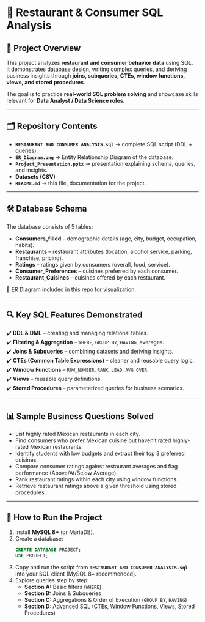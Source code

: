 # 🍴 Restaurant & Consumer SQL Analysis

## 📌 Project Overview
This project analyzes **restaurant and consumer behavior data** using SQL.  
It demonstrates database design, writing complex queries, and deriving business insights through **joins, subqueries, CTEs, window functions, views, and stored procedures**.  

The goal is to practice **real-world SQL problem solving** and showcase skills relevant for **Data Analyst / Data Science roles**.

---

## 🗂 Repository Contents
- **`RESTAURANT AND CONSUMER ANALYSIS.sql`** → complete SQL script (DDL + queries).  
- **`ER_Diagram.png`** → Entity Relationship Diagram of the database.  
- **`Project_Presentation.pptx`** → presentation explaining schema, queries, and insights.  
- **Datasets (CSV)**  
- **`README.md`** → this file, documentation for the project.  

---

## 🛠 Database Schema
The database consists of 5 tables:

- **Consumers_filled** – demographic details (age, city, budget, occupation, habits).  
- **Restaurants** – restaurant attributes (location, alcohol service, parking, franchise, pricing).  
- **Ratings** – ratings given by consumers (overall, food, service).  
- **Consumer_Preferences** – cuisines preferred by each consumer.  
- **Restaurant_Cuisines** – cuisines offered by each restaurant.  

📌 ER Diagram included in this repo for visualization.  

---

## 🔍 Key SQL Features Demonstrated
✔️ **DDL & DML** – creating and managing relational tables.  
✔️ **Filtering & Aggregation** – `WHERE`, `GROUP BY`, `HAVING`, averages.  
✔️ **Joins & Subqueries** – combining datasets and deriving insights.  
✔️ **CTEs (Common Table Expressions)** – cleaner and reusable query logic.  
✔️ **Window Functions** – `ROW_NUMBER`, `RANK`, `LEAD`, `AVG OVER`.  
✔️ **Views** – reusable query definitions.  
✔️ **Stored Procedures** – parameterized queries for business scenarios.  

---

## 📊 Sample Business Questions Solved
- List highly rated Mexican restaurants in each city.  
- Find consumers who prefer Mexican cuisine but haven’t rated highly-rated Mexican restaurants.  
- Identify students with low budgets and extract their top 3 preferred cuisines.  
- Compare consumer ratings against restaurant averages and flag performance (Above/At/Below Average).  
- Rank restaurant ratings within each city using window functions.  
- Retrieve restaurant ratings above a given threshold using stored procedures.  

---

## 🚀 How to Run the Project
1. Install **MySQL 8+** (or MariaDB).  
2. Create a database:  
   ```sql
   CREATE DATABASE PROJECT;
   USE PROJECT;
3. Copy and run the script from **`RESTAURANT AND CONSUMER ANALYSIS.sql`** into your SQL client (MySQL 8+ recommended).
4. Explore queries step by step:
   - **Section A:** Basic filters (`WHERE`)
   - **Section B:** Joins & Subqueries
   - **Section C:** Aggregations & Order of Execution (`GROUP BY`, `HAVING`)
   - **Section D:** Advanced SQL (CTEs, Window Functions, Views, Stored Procedures)
   
